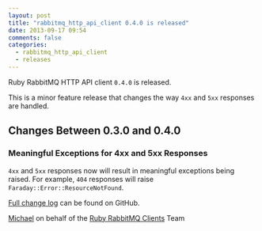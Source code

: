 ```yaml
---
layout: post
title: "rabbitmq_http_api_client 0.4.0 is released"
date: 2013-09-17 09:54
comments: false
categories:
  - rabbitmq_http_api_client
  - releases
---
```


Ruby RabbitMQ HTTP API client `0.4.0` is released.

This is a minor feature release that changes the way `4xx` and
`5xx` responses are handled.


## Changes Between 0.3.0 and 0.4.0

### Meaningful Exceptions for 4xx and 5xx Responses

`4xx` and `5xx` responses now will result in meaningful exceptions
being raised. For example, `404` responses will raise `Faraday::Error::ResourceNotFound`.




[Full change log](https://github.com/ruby-amqp/rabbitmq_http_api_client/blob/master/ChangeLog.md) can be found on GitHub.


[Michael](http://twitter.com/michaelklishin) on behalf of the [Ruby RabbitMQ Clients](http://github.com/ruby-amqp) Team
